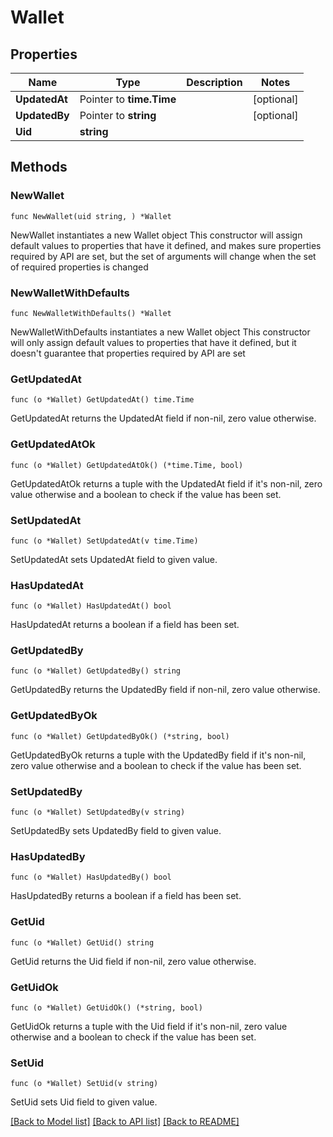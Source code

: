 # Wallet

## Properties

Name | Type | Description | Notes
------------ | ------------- | ------------- | -------------
**UpdatedAt** | Pointer to **time.Time** |  | [optional] 
**UpdatedBy** | Pointer to **string** |  | [optional] 
**Uid** | **string** |  | 

## Methods

### NewWallet

`func NewWallet(uid string, ) *Wallet`

NewWallet instantiates a new Wallet object
This constructor will assign default values to properties that have it defined,
and makes sure properties required by API are set, but the set of arguments
will change when the set of required properties is changed

### NewWalletWithDefaults

`func NewWalletWithDefaults() *Wallet`

NewWalletWithDefaults instantiates a new Wallet object
This constructor will only assign default values to properties that have it defined,
but it doesn't guarantee that properties required by API are set

### GetUpdatedAt

`func (o *Wallet) GetUpdatedAt() time.Time`

GetUpdatedAt returns the UpdatedAt field if non-nil, zero value otherwise.

### GetUpdatedAtOk

`func (o *Wallet) GetUpdatedAtOk() (*time.Time, bool)`

GetUpdatedAtOk returns a tuple with the UpdatedAt field if it's non-nil, zero value otherwise
and a boolean to check if the value has been set.

### SetUpdatedAt

`func (o *Wallet) SetUpdatedAt(v time.Time)`

SetUpdatedAt sets UpdatedAt field to given value.

### HasUpdatedAt

`func (o *Wallet) HasUpdatedAt() bool`

HasUpdatedAt returns a boolean if a field has been set.

### GetUpdatedBy

`func (o *Wallet) GetUpdatedBy() string`

GetUpdatedBy returns the UpdatedBy field if non-nil, zero value otherwise.

### GetUpdatedByOk

`func (o *Wallet) GetUpdatedByOk() (*string, bool)`

GetUpdatedByOk returns a tuple with the UpdatedBy field if it's non-nil, zero value otherwise
and a boolean to check if the value has been set.

### SetUpdatedBy

`func (o *Wallet) SetUpdatedBy(v string)`

SetUpdatedBy sets UpdatedBy field to given value.

### HasUpdatedBy

`func (o *Wallet) HasUpdatedBy() bool`

HasUpdatedBy returns a boolean if a field has been set.

### GetUid

`func (o *Wallet) GetUid() string`

GetUid returns the Uid field if non-nil, zero value otherwise.

### GetUidOk

`func (o *Wallet) GetUidOk() (*string, bool)`

GetUidOk returns a tuple with the Uid field if it's non-nil, zero value otherwise
and a boolean to check if the value has been set.

### SetUid

`func (o *Wallet) SetUid(v string)`

SetUid sets Uid field to given value.



[[Back to Model list]](../README.md#documentation-for-models) [[Back to API list]](../README.md#documentation-for-api-endpoints) [[Back to README]](../README.md)


